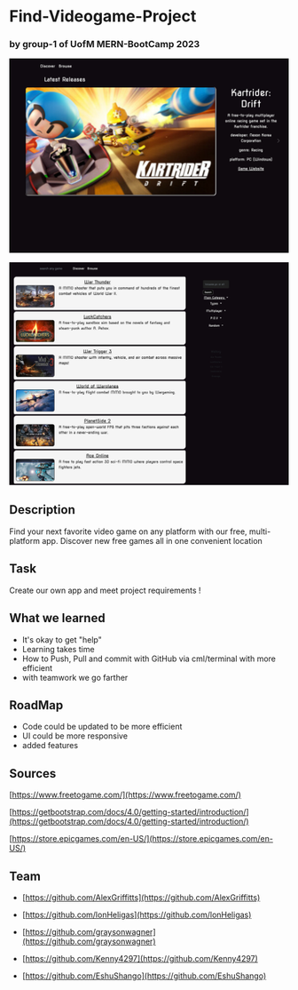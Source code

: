 # Find-Videogame-Project

### by group-1 of UofM MERN-BootCamp 2023

[]()

![Find-Videogame-Project](./assets/Discover-pg.png)

![Find-Videogame-Project](./assets/Browse-Pg.png)

## Description

Find your next favorite video game on any platform with our free, multi-platform app. Discover new free games all in one convenient location

## Task

Create our own app and meet project requirements !

## What we learned

- It's okay to get "help"
- Learning takes time
- How to Push, Pull and commit with GitHub via cml/terminal with more efficient
- with teamwork we go farther

## RoadMap

- Code could be updated to be more efficient
- UI could be more responsive
- added features

## Sources

[https://www.freetogame.com/](https://www.freetogame.com/)

[https://getbootstrap.com/docs/4.0/getting-started/introduction/](https://getbootstrap.com/docs/4.0/getting-started/introduction/)

[https://store.epicgames.com/en-US/](https://store.epicgames.com/en-US/)

## Team

- [https://github.com/AlexGriffitts](https://github.com/AlexGriffitts)

- [https://github.com/lonHeligas](https://github.com/lonHeligas)

- [https://github.com/graysonwagner](https://github.com/graysonwagner)

- [https://github.com/Kenny4297](https://github.com/Kenny4297)

- [https://github.com/EshuShango](https://github.com/EshuShango)
